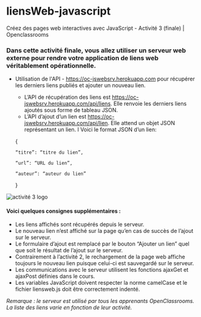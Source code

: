 # liensWeb-javascript
Créez des pages web interactives avec JavaScript - Activité 3 (finale) | Openclassrooms

### Dans cette activité finale, vous allez utiliser un serveur web externe pour rendre votre application de liens web véritablement opérationnelle.
  * Utilisation de l'API -  https://oc-jswebsrv.herokuapp.com pour récupérer les derniers liens publiés et ajouter un nouveau lien.   
    - L’API de récupération des liens est https://oc-jswebsrv.herokuapp.com/api/liens. Elle renvoie les derniers liens ajoutés sous   forme de tableau JSON.
    - L’API d’ajout d’un lien est https://oc-jswebsrv.herokuapp.com/api/lien. Elle attend un objet JSON représentant un lien.
  I Voici le format JSON d’un lien:
  
  
    {

        “titre”: “titre du lien”,

        “url”: “URL du lien”,

        “auteur”: “auteur du lien”

    }
    
    
![activité 3 logo](config/img/activite_3_demo.gif "activité 3 exemple")

#### Voici quelques consignes supplémentaires :

   - Les liens affichés sont récupérés depuis le serveur.
   - Le nouveau lien n’est affiché sur la page qu’en cas de succès de l’ajout sur le serveur.
   - Le formulaire d’ajout est remplacé par le bouton “Ajouter un lien” quel que soit le résultat de l’ajout sur le serveur.
   - Contrairement à l’activité 2, le rechargement de la page web affiche toujours le nouveau lien puisque celui-ci est sauvegardé sur le serveur.
   - Les communications avec le serveur utilisent les fonctions ajaxGet et ajaxPost définies dans le cours.
   - Les variables JavaScript doivent respecter la norme camelCase et le fichier liensweb.js doit être correctement indenté.

*Remarque : le serveur est utilisé par tous les apprenants OpenClassrooms. La liste des liens varie en fonction de leur activité.*


    
    
